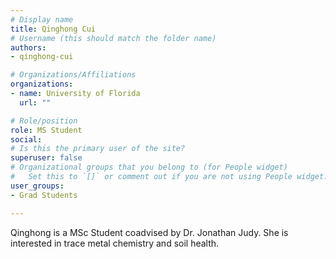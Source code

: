 ```yaml
---
# Display name
title: Qinghong Cui
# Username (this should match the folder name)
authors:
- qinghong-cui

# Organizations/Affiliations
organizations:
- name: University of Florida
  url: ""

# Role/position
role: MS Student
social:
# Is this the primary user of the site?
superuser: false
# Organizational groups that you belong to (for People widget)
#   Set this to `[]` or comment out if you are not using People widget.
user_groups:
- Grad Students

---
```

Qinghong is a MSc Student coadvised by Dr. Jonathan Judy. She is interested in trace metal chemistry and soil health. 	